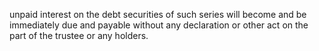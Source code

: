 unpaid interest on the debt securities of such series will become and be immediately due and payable without any
declaration or other act on the part of the trustee or any holders.